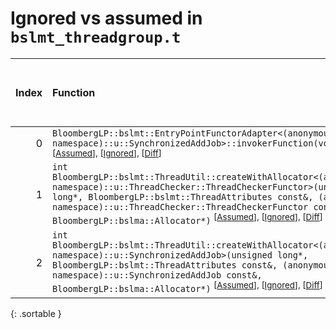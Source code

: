 # Ignored vs assumed in `bslmt_threadgroup.t`

<script src="../sorttable.js"></script>

|   Index | Function                                                                                                                                                                                                                                                                                                                                                                     |   Difference in number of lines |   Function size difference in bytes |   Number of lines in assumed build | Number of bytes in assumed build   |   Number of lines in ignored build | Number of bytes in ignored build   |
|--------:|:-----------------------------------------------------------------------------------------------------------------------------------------------------------------------------------------------------------------------------------------------------------------------------------------------------------------------------------------------------------------------------|--------------------------------:|------------------------------------:|-----------------------------------:|:-----------------------------------|-----------------------------------:|:-----------------------------------|
|       0 | `BloombergLP::bslmt::EntryPointFunctorAdapter<(anonymous namespace)::u::SynchronizedAddJob>::invokerFunction(void*)` <sup>\[[Assumed](0.assume.s)\], \[[Ignored](0.none.s)\], \[[Diff](0.diff.html)\]                                                                                                                                                                        |                              -2 |                                 -16 |                                512 | 4,223,376                          |                                528 | 4,223,472                          |
|       1 | `int BloombergLP::bslmt::ThreadUtil::createWithAllocator<(anonymous namespace)::u::ThreadChecker::ThreadCheckerFunctor>(unsigned long*, BloombergLP::bslmt::ThreadAttributes const&, (anonymous namespace)::u::ThreadChecker::ThreadCheckerFunctor const&, BloombergLP::bslma::Allocator*)` <sup>\[[Assumed](1.assume.s)\], \[[Ignored](1.none.s)\], \[[Diff](1.diff.html)\] |                              -6 |                                 -16 |                                336 | 4,224,080                          |                                352 | 4,224,192                          |
|       2 | `int BloombergLP::bslmt::ThreadUtil::createWithAllocator<(anonymous namespace)::u::SynchronizedAddJob>(unsigned long*, BloombergLP::bslmt::ThreadAttributes const&, (anonymous namespace)::u::SynchronizedAddJob const&, BloombergLP::bslma::Allocator*)` <sup>\[[Assumed](2.assume.s)\], \[[Ignored](2.none.s)\], \[[Diff](2.diff.html)\]                                   |                              -7 |                                 -16 |                                352 | 4,223,024                          |                                368 | 4,223,104                          |
{: .sortable }
